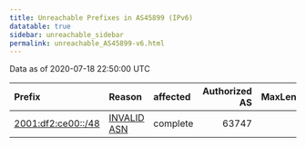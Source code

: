 ```yaml
---
title: Unreachable Prefixes in AS45899 (IPv6)
datatable: true
sidebar: unreachable_sidebar
permalink: unreachable_AS45899-v6.html
---
```


Data as of 2020-07-18 22:50:00 UTC


<div class="datatable-begin"></div>

| Prefix                                                         | Reason                                                                                                    | affected   |   Authorized AS |   MaxLength | Anchor                                       |   unreachable /48s |
|:---------------------------------------------------------------|:----------------------------------------------------------------------------------------------------------|:-----------|----------------:|------------:|:---------------------------------------------|-------------------:|
| [2001:df2:ce00::/48](https://stat.ripe.net/2001:df2:ce00::/48) | [INVALID ASN](https://rpki-validator.ripe.net/announcement-preview?asn=AS45899&prefix=2001:df2:ce00::/48) | complete   |           63747 |          48 | [APNIC](unreachable_APNIC_RPKI_Root-v6.html) |                  1 |

<div class="datatable-end"></div>